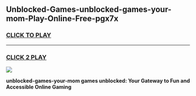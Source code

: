 
## Unblocked-Games-unblocked-games-your-mom-Play-Online-Free-pgx7x
<h3>
<a href="https://premium76.site?title=unblocked-games-your-mom&ref=26A">CLICK TO PLAY</a></h3>
<hr>

<h3>
<a href="https://premium76.site?title=unblocked-games-your-mom&ref=26A">CLICK 2 PLAY</a>
  
</h3>

<a href="https://premium76.site?title=unblocked-games-your-mom&ref=26A"><img src="https://clearcache.store/games.png"></a>


**unblocked-games-your-mom games unblocked: Your Gateway to Fun and Accessible Online Gaming**
